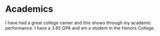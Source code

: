 # Academics
I have had a great college career and this shows through my academic performance.
I have a 3.85 GPA and am a student in the Honors College. 
